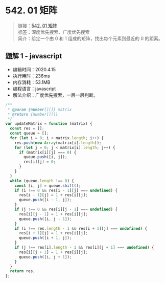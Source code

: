 # 542. 01 矩阵

> 链接：[542. 01 矩阵](https://leetcode-cn.com/problems/01-matrix/)  
> 标签：深度优先搜索、广度优先搜索  
> 简介：给定一个由 0 和 1 组成的矩阵，找出每个元素到最近的 0 的距离。

## 题解 1 - javascript

- 编辑时间：2020.4.15
- 执行用时：236ms
- 内存消耗：53.1MB
- 编程语言：javascript
- 解法介绍：广度优先搜索，一层一层判断。

```javascript
/**
 * @param {number[][]} matrix
 * @return {number[][]}
 */
var updateMatrix = function (matrix) {
  const res = [];
  const queue = [];
  for (let i = 0; i < matrix.length; i++) {
    res.push(new Array(matrix[i].length));
    for (let j = 0; j < matrix[i].length; j++) {
      if (matrix[i][j] === 0) {
        queue.push([i, j]);
        res[i][j] = 0;
      }
    }
  }
  while (queue.length !== 0) {
    const [i, j] = queue.shift();
    if (i !== 0 && res[i - 1][j] === undefined) {
      res[i - 1][j] = 1 + res[i][j];
      queue.push([i - 1, j]);
    }
    if (j !== 0 && res[i][j - 1] === undefined) {
      res[i][j - 1] = 1 + res[i][j];
      queue.push([i, j - 1]);
    }
    if (i !== res.length - 1 && res[i + 1][j] === undefined) {
      res[i + 1][j] = 1 + res[i][j];
      queue.push([i + 1, j]);
    }
    if (j !== res[i].length - 1 && res[i][j + 1] === undefined) {
      res[i][j + 1] = 1 + res[i][j];
      queue.push([i, j + 1]);
    }
  }
  return res;
};
```
